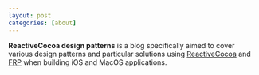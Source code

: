 ```yaml
---
layout: post
categories: [about]
---
```


**ReactiveCocoa design patterns** is a blog specifically aimed to cover various design patterns and particular solutions using [ReactiveCocoa] and [FRP] when building iOS and MacOS applications. 


[ReactiveCocoa]:https://github.com/ReactiveCocoa/ReactiveCocoa
[FRP]:http://en.wikipedia.org/wiki/Functional_reactive_programming
